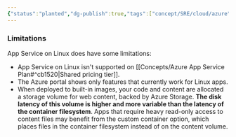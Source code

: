 ```yaml
---
{"status":"planted","dg-publish":true,"tags":["concept/SRE/cloud/azure"],"creation_date":"2024-05-03 17:49","permalink":"/concepts/azure-app-service-on-linux/","dgPassFrontmatter":true}
---
```


### Limitations

App Service on Linux does have some limitations:

- App Service on Linux isn't supported on [[Concepts/Azure App Service Plan#^cb1520\|Shared pricing tier]].
- The Azure portal shows only features that currently work for Linux apps.
- When deployed to built-in images, your code and content are allocated a storage volume for web content, backed by Azure Storage. **The disk latency of this volume is higher and more variable than the latency of the container filesystem**. Apps that require heavy read-only access to content files may benefit from the custom container option, which places files in the container filesystem instead of on the content volume.

